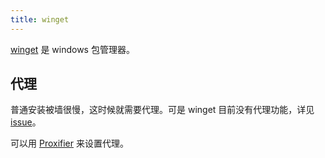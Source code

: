 ```yaml
---
title: winget
---
```



[winget](https://github.com/microsoft/winget-cli) 是 windows 包管理器。

## 代理

普通安装被墙很慢，这时候就需要代理。可是 winget 目前没有代理功能，详见 [issue](https://github.com/microsoft/winget-cli/issues/190)。

可以用 [Proxifier](https://www.proxifier.com/) 来设置代理。
